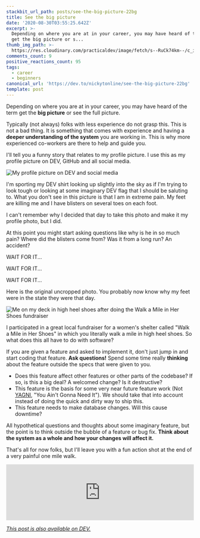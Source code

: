 ```yaml
---
stackbit_url_path: posts/see-the-big-picture-22bg
title: See the big picture
date: '2020-08-30T03:55:25.642Z'
excerpt: >-
  Depending on where you are at in your career, you may have heard of the term
  get the big picture or s...
thumb_img_path: >-
  https://res.cloudinary.com/practicaldev/image/fetch/s--RuCk74km--/c_imagga_scale,f_auto,fl_progressive,h_420,q_auto,w_1000/https://dev-to-uploads.s3.amazonaws.com/i/6qeji3ozp4ypayd0h8au.JPG
comments_count: 9
positive_reactions_count: 95
tags:
  - career
  - beginners
canonical_url: 'https://dev.to/nickytonline/see-the-big-picture-22bg'
template: post
---
```

Depending on where you are at in your career, you may have heard of the term get the **big picture** or see the full picture.

Typically (not always) folks with less experience do not grasp this. This is not a bad thing. It is something that comes with experience and having a **deeper understanding of the system** you are working in. This is why more experienced co-workers are there to help and guide you.

I'll tell you a funny story that relates to my profile picture. I use this as my profile picture on DEV, GitHub and all social media.

![My profile picture on DEV and social media](https://dev-to-uploads.s3.amazonaws.com/i/bfqdjky9qbahxaxseb29.jpeg)

I'm sporting my DEV shirt looking up slightly into the sky as if I'm trying to look tough or looking at some imaginary DEV flag that I should be saluting to. What you don't see in this picture is that I am in extreme pain. My feet are killing me and I have blisters on several toes on each foot.

I can't remember why I decided that day to take this photo and make it my profile photo, but I did.

At this point you might start asking questions like why is he in so much pain? Where did the blisters come from? Was it from a long run? An accident?

WAIT FOR IT...

WAIT FOR IT...

WAIT FOR IT...

Here is the original uncropped photo. You probably now know why my feet were in the state they were that day.

![Me on my deck in high heel shoes after doing the Walk a Mile in Her Shoes fundraiser](https://dev-to-uploads.s3.amazonaws.com/i/213g7cp65ube3nkam9gn.JPG)

I participated in a great local fundraiser for a women's shelter called "Walk a Mile in Her Shoes" in which you literally walk a mile in high heel shoes. So what does this all have to do with software?

If you are given a feature and asked to implement it, don't just jump in and start coding that feature. **Ask questions!** Spend some time really **thinking** about the feature outside the specs that were given to you.

- Does this feature affect other features or other parts of the codebase? If so, is this a big deal? A welcomed change? Is it destructive?
- This feature is the basis for some very near future feature work (Not [YAGNI](https://www.martinfowler.com/bliki/Yagni.html), "You Ain't Gonna Need It"). We should take that into account instead of doing the quick and dirty way to ship this.
- This feature needs to make database changes. Will this cause downtime?

All hypothetical questions and thoughts about some imaginary feature, but the point is to think outside the bubble of a feature or bug fix. **Think about the system as a whole and how your changes will affect it.**

That's all for now folks, but I'll leave you with a fun action shot at the end of a very painful one mile walk.


<iframe class="liquidTag" src="https://dev.to/embed/instagram?args=Bz9EApcpBGm" style="border: 0; width: 100%;"></iframe>



*[This post is also available on DEV.](https://dev.to/nickytonline/see-the-big-picture-22bg)*


<script>
const parent = document.getElementsByTagName('head')[0];
const script = document.createElement('script');
script.type = 'text/javascript';
script.src = 'https://cdnjs.cloudflare.com/ajax/libs/iframe-resizer/4.1.1/iframeResizer.min.js';
script.charset = 'utf-8';
script.onload = function() {
    window.iFrameResize({}, '.liquidTag');
};
parent.appendChild(script);
</script>    
